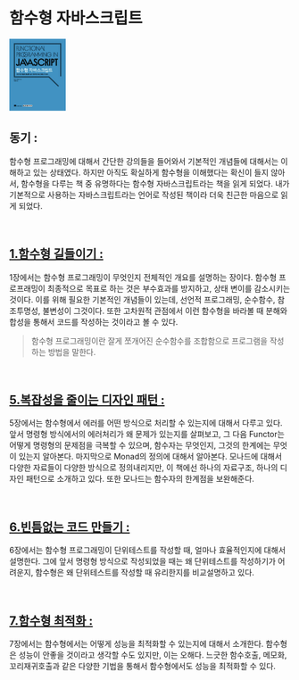 # 함수형 자바스크립트

<img src="./img/functionaljavascript.png" width="20%" />

## 동기 :

함수형 프로그래밍에 대해서 간단한 강의들을 들어와서 기본적인 개념들에 대해서는 이해하고 있는 상태였다. 하지만 아직도 확실하게 함수형을 이해했다는 확신이 들지 않아서, 함수형을 다루는 책 중 유명하다는 함수형 자바스크립트라는 책을 읽게 되었다. 내가 기본적으로 사용하는 자바스크립트라는 언어로 작성된 책이라 더욱 친근한 마음으로 읽게 되었다.

<br>

## [1.함수형 길들이기 :](https://github.com/noy3928/TIL/blob/main/books/FunctionalJavascript/1.%ED%95%A8%EC%88%98%ED%98%95%EA%B8%B8%EB%93%A4%EC%9D%B4%EA%B8%B0.md)

1장에서는 함수형 프로그래밍이 무엇인지 전체적인 개요를 설명하는 장이다. 함수형 프로프래밍이 최종적으로 목표로 하는 것은 부수효과를 방지하고, 상태 변이를 감소시키는 것이다. 이를 위해 필요한 기본적인 개념들이 있는데, 선언적 프로그래밍, 순수함수, 참조투명성, 불변성이 그것이다. 또한 고차원적 관점에서 이런 함수형을 바라볼 때 분해와 합성을 통해서 코드를 작성하는 것이라고 볼 수 있다.

> 함수형 프로그래밍이란 잘게 쪼개어진 순수함수를 조합함으로 프로그램을 작성하는 방법을 말한다.

<br>

## [5.복잡성을 줄이는 디자인 패턴 :](https://github.com/noy3928/TIL/blob/main/books/FunctionalJavascript/5.%20%EB%B3%B5%EC%9E%A1%EC%84%B1%EC%9D%84%20%EC%A4%84%EC%9D%B4%EB%8A%94%20%EB%94%94%EC%9E%90%EC%9D%B8%20%ED%8C%A8%ED%84%B4.md)

5장에서는 함수형에서 에러를 어떤 방식으로 처리할 수 있는지에 대해서 다루고 있다. 앞서 명령형 방식에서의 에러처리가 왜 문제가 있는지를 살펴보고, 그 다음 Functor는 어떻게 명령형의 문제점을 극복할 수 있으며, 함수자는 무엇인지, 그것의 한계에는 무엇이 있는지 알아본다. 마지막으로 Monad의 정의에 대해서 알아본다. 모나드에 대해서 다양한 자료들이 다양한 방식으로 정의내리지만, 이 책에선 하나의 자료구조, 하나의 디자인 패턴으로 소개하고 있다. 또한 모나드는 함수자의 한계점을 보완해준다.

<br>

## [6.빈틈없는 코드 만들기 : ](https://github.com/noy3928/TIL/blob/main/books/FunctionalJavascript/6.%EB%B9%88%ED%8B%88%EC%97%86%EB%8A%94%20%EC%BD%94%EB%93%9C%20%EB%A7%8C%EB%93%A4%EA%B8%B0.md)

6장에서는 함수형 프로그래밍이 단위테스트를 작성할 때, 얼마나 효율적인지에 대해서 설명한다. 그에 앞서 명령형 방식으로 작성되었을 때는 왜 단위테스트를 작성하기가 어려운지, 함수형은 왜 단위테스트를 작성할 때 유리한지를 비교설명하고 있다.

<br>

## [7.함수형 최적화 :](https://github.com/noy3928/TIL/blob/main/books/FunctionalJavascript/7.%ED%95%A8%EC%88%98%ED%98%95%20%EC%B5%9C%EC%A0%81%ED%99%94.md)

7장에서는 함수형에서는 어떻게 성능을 최적화할 수 있는지에 대해서 소개한다. 함수형은 성능이 안좋을 것이라고 생각할 수도 있지만, 이는 오해다. 느긋한 함수호출, 메모화, 꼬리재귀호출과 같은 다양한 기법을 통해서 함수형에서도 성능을 최적화할 수 있다.
